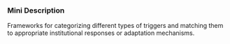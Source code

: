 ### Mini Description

Frameworks for categorizing different types of triggers and matching them to appropriate institutional responses or adaptation mechanisms.
